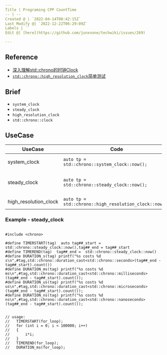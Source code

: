 ```yaml
---
Title | Programing CPP CountTime
-- | --
Created @ | `2022-04-14T08:42:15Z`
Last Modify @| `2022-12-22T06:29:09Z`
Labels | ``
Edit @| [here](https://github.com/junxnone/techwiki/issues/269)

---
```

## Reference
- [深入理解std::chrono的时钟Clock ](https://www.cnblogs.com/zhongpan/p/7490657.html)
- [`std::chrono::high_resolution_clock`简单测试](https://zhuanlan.zhihu.com/p/496261328)


## Brief
- `system_clock`
- `steady_clock`
- `high_resolution_clock`
- `std::chrono::clock`


## UseCase

UseCase | Code | Description
-- | -- | --
system_clock | `auto tp = std::chrono::system_clock::now();` | 系统时钟，可能被更改
steady_clock | `auto tp = std::chrono::steady_clock::now();` | 单调时钟，只会增长，用于计时
high_resolution_clock | `auto tp = std::chrono::high_resolution_clock::now();` | 高精度版本 `steady_clock`



### Example - steady_clock
```

#include <chrono>

#define TIMERSTART(tag)  auto tag##_start = std::chrono::steady_clock::now(),tag##_end = tag##_start
#define TIMEREND(tag)  tag##_end =  std::chrono::steady_clock::now()
#define DURATION_s(tag) printf("%s costs %d s\n",#tag,std::chrono::duration_cast<std::chrono::seconds>(tag##_end - tag##_start).count())
#define DURATION_ms(tag) printf("%s costs %d ms\n",#tag,std::chrono::duration_cast<std::chrono::milliseconds>(tag##_end - tag##_start).count());
#define DURATION_us(tag) printf("%s costs %d us\n",#tag,std::chrono::duration_cast<std::chrono::microseconds>(tag##_end - tag##_start).count());
#define DURATION_ns(tag) printf("%s costs %d ns\n",#tag,std::chrono::duration_cast<std::chrono::nanoseconds>(tag##_end - tag##_start).count());


// usage:
//   TIMERSTART(for_loop);
//   for (int i = 0; i < 100000; i++)
//   {
//       i*i;
//   }
//   TIMEREND(for_loop);
//   DURATION_ms(for_loop);
```
